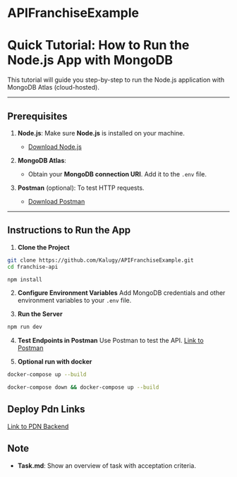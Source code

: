 # APIFranchiseExample

# **Quick Tutorial: How to Run the Node.js App with MongoDB**

This tutorial will guide you step-by-step to run the Node.js application with MongoDB Atlas (cloud-hosted).

---

## **Prerequisites**

1. **Node.js**: Make sure **Node.js** is installed on your machine.
   - [Download Node.js](https://nodejs.org)

2. **MongoDB Atlas**:
   - Obtain your **MongoDB connection URI**. Add it to the `.env` file.

3. **Postman** (optional): To test HTTP requests.
   - [Download Postman](https://www.postman.com/)

---

## **Instructions to Run the App**

1. **Clone the Project**
```bash
git clone https://github.com/Kalugy/APIFranchiseExample.git
cd franchise-api

npm install
```

2. **Configure Environment Variables**
Add MongoDB credentials and other environment variables to your `.env` file.

3. **Run the Server**
```bash
npm run dev
```

4. **Test Endpoints in Postman**
Use Postman to test the API.
[Link to Postman](https://www.postman.com/technical-observer-90393005/testing-app-franchise)


5. **Optional run with docker**
```bash
docker-compose up --build 

docker-compose down && docker-compose up --build

```

## Deploy Pdn Links

[Link to PDN Backend](https://apifranchiseexample.onrender.com/)


## Note
- **Task.md**: Show an overview of task with acceptation criteria.


